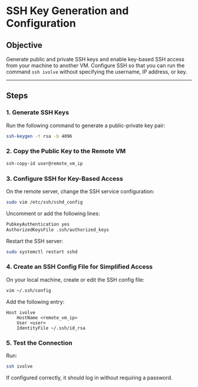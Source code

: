 # SSH Key Generation and Configuration

## Objective
Generate public and private SSH keys and enable key-based SSH access from your machine to another VM. Configure SSH so that you can run the command `ssh ivolve` without specifying the username, IP address, or key.

---

## Steps

### 1. Generate SSH Keys
Run the following command to generate a public-private key pair:
```bash
ssh-keygen -t rsa -b 4096
```

### 2. Copy the Public Key to the Remote VM
```bash
ssh-copy-id user@remote_vm_ip
```

### 3. Configure SSH for Key-Based Access
On the remote server, change the SSH service configuration:
```bash
sudo vim /etc/ssh/sshd_config
```
Uncomment or add the following lines:
```bash
PubkeyAuthentication yes
AuthorizedKeysFile .ssh/authorized_keys
```
Restart the SSH server:
```bash
sudo systemctl restart sshd
```

### 4. Create an SSH Config File for Simplified Access
On your local machine, create or edit the SSH config file:
```bash
vim ~/.ssh/config
```
Add the following entry:
```
Host ivolve
    HostName <remote_vm_ip>
    User <user>
    IdentityFile ~/.ssh/id_rsa
```

### 5. Test the Connection
Run:
```bash
ssh ivolve
```
If configured correctly, it should log in without requiring a password.


